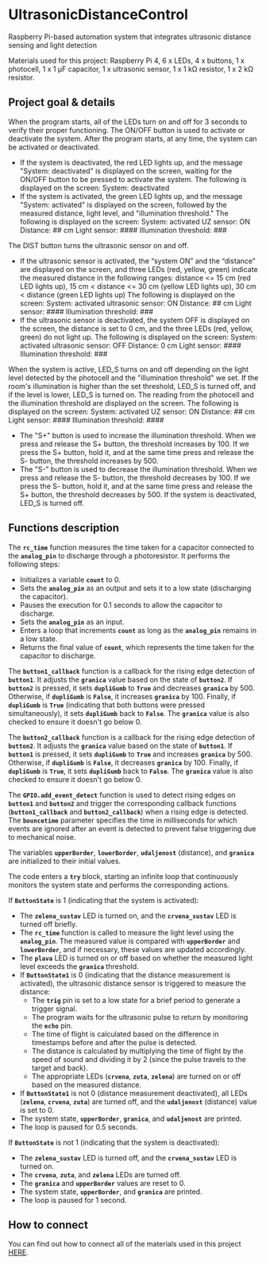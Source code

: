 # UltrasonicDistanceControl
Raspberry Pi-based automation system that integrates ultrasonic distance sensing and light detection

Materials used for this project: Raspberry Pi 4, 6 x LEDs, 4 x buttons, 1 x photocell, 1 x 1 μF capacitor, 1 x ultrasonic sensor, 1 x 1 kΩ resistor, 1 x 2 kΩ resistor.

## Project goal & details

When the program starts, all of the LEDs turn on and off for 3 seconds to verify their proper functioning. The ON/OFF button is used to activate or deactivate the system. After the program starts, at any time, the system can be activated or deactivated.

- If the system is deactivated, the red LED lights up, and the message "System: deactivated" is displayed on the screen, waiting for the ON/OFF button to be pressed to activate the system. The following is displayed on the screen:
System: deactivated
- If the system is activated, the green LED lights up, and the message "System: activated" is displayed on the screen, followed by the measured distance, light level, and "illumination threshold."
The following is displayed on the screen:
System: activated UZ sensor: ON Distance: ## cm Light sensor: #### Illumination threshold: ###

The DIST button turns the ultrasonic sensor on and off.

- If the ultrasonic sensor is activated, the “system ON” and the “distance” are displayed on the screen, and three LEDs (red, yellow, green) indicate the measured distance in the following ranges:
distance <= 15 cm (red LED lights up), 15 cm < distance <= 30 cm (yellow LED lights up), 30 cm < distance (green LED lights up)
The following is displayed on the screen:
System: activated ultrasonic sensor: ON Distance: ## cm Light sensor: #### Illumination threshold: ###
- If the ultrasonic sensor is deactivated, the system OFF is displayed on the screen, the distance is set to 0 cm, and the three LEDs (red, yellow, green) do not light up.
The following is displayed on the screen:
System: activated ultrasonic sensor: OFF Distance: 0 cm Light sensor: #### Illumination threshold: ###

When the system is active, LED_S turns on and off depending on the light level detected by the photocell and the "illumination threshold" we set. If the room's illumination is higher than the set threshold, LED_S is turned off, and if the level is lower, LED_S is turned on. The reading from the photocell and the illumination threshold are displayed on the screen.
The following is displayed on the screen:
System: activated UZ sensor: ON Distance: ## cm Light sensor: #### Illumination threshold: ####

- The "S+" button is used to increase the illumination threshold. When we press and release the S+ button, the threshold increases by 100. If we press the S+ button, hold it, and at the same time press and release the S- button, the threshold increases by 500.
- The "S-" button is used to decrease the illumination threshold. When we press and release the S- button, the threshold decreases by 100. If we press the S- button, hold it, and at the same time press and release the S+ button, the threshold decreases by 500.
If the system is deactivated, LED_S is turned off.

## Functions description

The **`rc_time`** function measures the time taken for a capacitor connected to the **`analog_pin`** to discharge through a photoresistor. It performs the following steps:

- Initializes a variable **`count`** to 0.
- Sets the **`analog_pin`** as an output and sets it to a low state (discharging the capacitor).
- Pauses the execution for 0.1 seconds to allow the capacitor to discharge.
- Sets the **`analog_pin`** as an input.
- Enters a loop that increments **`count`** as long as the **`analog_pin`** remains in a low state.
- Returns the final value of **`count`**, which represents the time taken for the capacitor to discharge.

The **`button1_callback`** function is a callback for the rising edge detection of **`button1`**. It adjusts the **`granica`** value based on the state of **`button2`**. If **`button2`** is pressed, it sets **`dupliGumb`** to **`True`** and decreases **`granica`** by 500. Otherwise, if **`dupliGumb`** is **`False`**, it increases **`granica`** by 100. Finally, if **`dupliGumb`** is **`True`** (indicating that both buttons were pressed simultaneously), it sets **`dupliGumb`** back to **`False`**. The **`granica`** value is also checked to ensure it doesn't go below 0.

The **`button2_callback`** function is a callback for the rising edge detection of **`button2`**. It adjusts the **`granica`** value based on the state of **`button1`**. If **`button1`** is pressed, it sets **`dupliGumb`** to **`True`** and increases **`granica`** by 500. Otherwise, if **`dupliGumb`** is **`False`**, it decreases **`granica`** by 100. Finally, if **`dupliGumb`** is **`True`**, it sets **`dupliGumb`** back to **`False`**. The **`granica`** value is also checked to ensure it doesn't go below 0.

The **`GPIO.add_event_detect`** function is used to detect rising edges on **`button1`** and **`button2`** and trigger the corresponding callback functions (**`button1_callback`** and **`button2_callback`**) when a rising edge is detected. The **`bouncetime`** parameter specifies the time in milliseconds for which events are ignored after an event is detected to prevent false triggering due to mechanical noise.

The variables **`upperBorder`**, **`lowerBorder`**, **`udaljenost`** (distance), and **`granica`** are initialized to their initial values.

The code enters a **`try`** block, starting an infinite loop that continuously monitors the system state and performs the corresponding actions.

If **`ButtonState`** is 1 (indicating that the system is activated):

- The **`zelena_sustav`** LED is turned on, and the **`crvena_sustav`** LED is turned off briefly.
- The **`rc_time`** function is called to measure the light level using the **`analog_pin`**. The measured value is compared with **`upperBorder`** and **`lowerBorder`**, and if necessary, these values are updated accordingly.
- The **`plava`** LED is turned on or off based on whether the measured light level exceeds the **`granica`** threshold.
- If **`ButtonState1`** is 0 (indicating that the distance measurement is activated), the ultrasonic distance sensor is triggered to measure the distance:
    - The **`trig`** pin is set to a low state for a brief period to generate a trigger signal.
    - The program waits for the ultrasonic pulse to return by monitoring the **`echo`** pin.
    - The time of flight is calculated based on the difference in timestamps before and after the pulse is detected.
    - The distance is calculated by multiplying the time of flight by the speed of sound and dividing it by 2 (since the pulse travels to the target and back).
    - The appropriate LEDs (**`crvena`**, **`zuta`**, **`zelena`**) are turned on or off based on the measured distance.
- If **`ButtonState1`** is not 0 (distance measurement deactivated), all LEDs (**`zelena`**, **`crvena`**, **`zuta`**) are turned off, and the **`udaljenost`** (distance) value is set to 0.
- The system state, **`upperBorder`**, **`granica`**, and **`udaljenost`** are printed.
- The loop is paused for 0.5 seconds.

If **`ButtonState`** is not 1 (indicating that the system is deactivated):

- The **`zelena_sustav`** LED is turned off, and the **`crvena_sustav`** LED is turned on.
- The **`crvena`**, **`zuta`**, and **`zelena`** LEDs are turned off.
- The **`granica`** and **`upperBorder`** values are reset to 0.
- The system state, **`upperBorder`**, and **`granica`** are printed.
- The loop is paused for 1 second.

## How to connect
You can find out how to connect all of the materials used in this project [HERE](https://github.com/magdalenabegic/UltrasonicDistanceControl/blob/main/spajanje.png).
